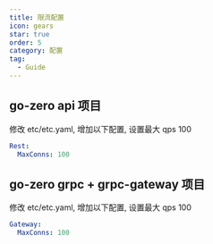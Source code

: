 ```yaml
---
title: 限流配置
icon: gears
star: true
order: 5
category: 配置
tag:
  - Guide
---
```


## go-zero api 项目

修改 etc/etc.yaml, 增加以下配置, 设置最大 qps 100

```yaml
Rest:
  MaxConns: 100
```

## go-zero grpc + grpc-gateway 项目

修改 etc/etc.yaml, 增加以下配置, 设置最大 qps 100

```yaml
Gateway:
  MaxConns: 100
```